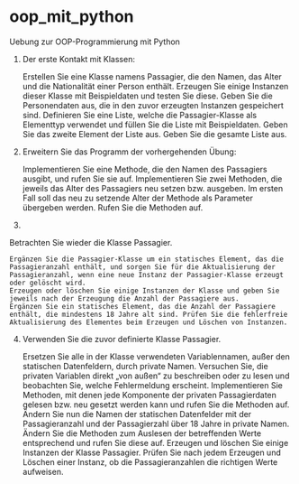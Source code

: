 # oop_mit_python
Uebung zur OOP-Programmierung mit Python

1. Der erste Kontakt mit Klassen:

    Erstellen Sie eine Klasse namens Passagier, die den Namen, das Alter und die Nationalität einer Person enthält.
    Erzeugen Sie einige Instanzen dieser Klasse mit Beispieldaten und testen Sie diese.
    Geben Sie die Personendaten aus, die in den zuvor erzeugten Instanzen gespeichert sind.
    Definieren Sie eine Liste, welche die Passagier-Klasse als Elementtyp verwendet und
    füllen Sie die Liste mit Beispieldaten.
    Geben Sie das zweite Element der Liste aus.
    Geben Sie die gesamte Liste aus.

2. Erweitern Sie das Programm der vorhergehenden Übung:

    Implementieren Sie eine Methode, die den Namen des Passagiers ausgibt, und rufen Sie sie auf.
    Implementieren Sie zwei Methoden, die jeweils das Alter des Passagiers neu setzen bzw. ausgeben. Im ersten Fall soll das neu zu setzende Alter der Methode als Parameter übergeben werden. Rufen Sie die Methoden auf.

3.
Betrachten Sie wieder die Klasse Passagier.

    Ergänzen Sie die Passagier-Klasse um ein statisches Element, das die Passagieranzahl enthält, und sorgen Sie für die Aktualisierung der Passagieranzahl, wenn eine neue Instanz der Passagier-Klasse erzeugt oder gelöscht wird.
    Erzeugen oder löschen Sie einige Instanzen der Klasse und geben Sie jeweils nach der Erzeugung die Anzahl der Passagiere aus.
    Ergänzen Sie ein statisches Element, das die Anzahl der Passagiere enthält, die mindestens 18 Jahre alt sind. Prüfen Sie die fehlerfreie Aktualisierung des Elementes beim Erzeugen und Löschen von Instanzen.

4. Verwenden Sie die zuvor definierte Klasse Passagier.

    Ersetzen Sie alle in der Klasse verwendeten Variablennamen, außer den statischen Datenfeldern, durch private Namen.
    Versuchen Sie, die privaten Variablen direkt „von außen“ zu beschreiben oder zu lesen und beobachten Sie, welche Fehlermeldung erscheint.
    Implementieren Sie Methoden, mit denen jede Komponente der privaten Passagierdaten  gelesen bzw. neu gesetzt werden kann und rufen Sie die Methoden auf.
    Ändern Sie nun die Namen der statischen Datenfelder mit der Passagieranzahl und der Passagierzahl über 18 Jahre in private Namen. Ändern Sie die Methoden zum Auslesen der betreffenden Werte entsprechend und rufen Sie diese auf.
    Erzeugen und löschen Sie einige Instanzen der Klasse Passagier. Prüfen Sie nach jedem Erzeugen und Löschen einer Instanz, ob die Passagieranzahlen die richtigen Werte aufweisen.
